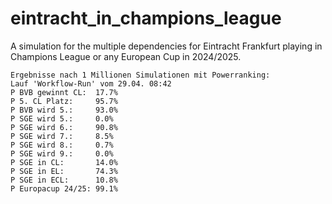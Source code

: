 # eintracht_in_champions_league

A simulation for the multiple dependencies for Eintracht Frankfurt playing in Champions League or any European Cup in 2024/2025.

```
Ergebnisse nach 1 Millionen Simulationen mit Powerranking:
Lauf 'Workflow-Run' vom 29.04. 08:42
P BVB gewinnt CL:  17.7%
P 5. CL Platz:     95.7%
P BVB wird 5.:     93.0%
P SGE wird 5.:     0.0%
P SGE wird 6.:     90.8%
P SGE wird 7.:     8.5%
P SGE wird 8.:     0.7%
P SGE wird 9.:     0.0%
P SGE in CL:       14.0%
P SGE in EL:       74.3%
P SGE in ECL:      10.8%
P Europacup 24/25: 99.1%
```
